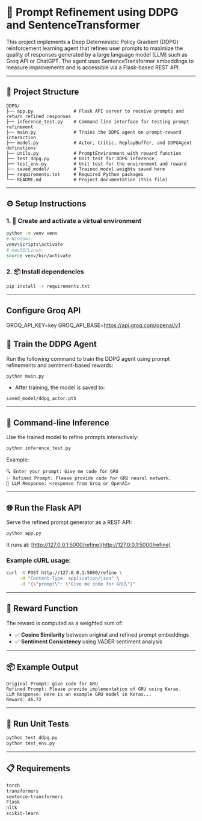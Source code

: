# 🔁 Prompt Refinement using DDPG and SentenceTransformer

This project implements a Deep Deterministic Policy Gradient (DDPG) reinforcement learning agent that refines user prompts to maximize the quality of responses generated by a large language model (LLM) such as Groq API or ChatGPT. The agent uses SentenceTransformer embeddings to measure improvements and is accessible via a Flask-based REST API.

---

## 📁 Project Structure

```
DDPG/
├── app.py               # Flask API server to receive prompts and return refined responses
├── inference_test.py    # Command-line interface for testing prompt refinement
├── main.py              # Trains the DDPG agent on prompt-reward interaction
├── model.py             # Actor, Critic, ReplayBuffer, and DDPGAgent definitions
├── utils.py             # PromptEnvironment with reward function
├── test_ddpg.py         # Unit test for DDPG inference
├── test_env.py          # Unit test for the environment and reward
├── saved_model/         # Trained model weights saved here
├── requirements.txt     # Required Python packages
└── README.md            # Project documentation (this file)
```

---

## ⚙️ Setup Instructions

### 1. 🐍 Create and activate a virtual environment

```bash
python -m venv venv
# Windows:
venv\Scripts\activate
# macOS/Linux:
source venv/bin/activate
```

### 2. 📦 Install dependencies

```bash
pip install -r requirements.txt
```

---

## Configure Groq API

GROQ_API_KEY=key
GROQ_API_BASE=https://api.groq.com/openai/v1


## 🧠 Train the DDPG Agent

Run the following command to train the DDPG agent using prompt refinements and sentiment-based rewards:

```bash
python main.py
```

- After training, the model is saved to:

```
saved_model/ddpg_actor.pth
```

---

## 🤖 Command-line Inference

Use the trained model to refine prompts interactively:

```bash
python inference_test.py
```

Example:

```
🔍 Enter your prompt: Give me code for GRU
✨ Refined Prompt: Please provide code for GRU neural network.
💬 LLM Response: <response from Groq or OpenAI>
```

---

## 🌐 Run the Flask API

Serve the refined prompt generator as a REST API:

```bash
python app.py
```

It runs at: [http://127.0.0.1:5000/refine](http://127.0.0.1:5000/refine)

### Example cURL usage:

```bash
curl -X POST http://127.0.0.1:5000/refine \
     -H "Content-Type: application/json" \
     -d "{\"prompt\": \"Give me code for GRU\"}"
```

---

## 🧾 Reward Function

The reward is computed as a weighted sum of:

- ✅ **Cosine Similarity** between original and refined prompt embeddings
- ✅ **Sentiment Consistency** using VADER sentiment analysis

---

## 📦 Example Output

```
Original Prompt: give code for GRU
Refined Prompt: Please provide implementation of GRU using Keras.
LLM Response: Here is an example GRU model in Keras...
Reward: 46.72
```

---

## 🧪 Run Unit Tests

```bash
python test_ddpg.py
python test_env.py
```

---

## 📋 Requirements

```txt
torch
transformers
sentence-transformers
Flask
nltk
scikit-learn
```




